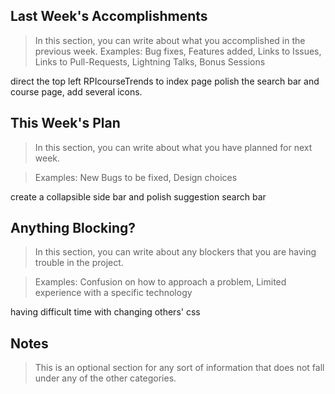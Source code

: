 ## Last Week's Accomplishments

> In this section, you can write about what you accomplished in the previous week.
> Examples:
> Bug fixes, Features added, Links to Issues, Links to Pull-Requests, Lightning Talks, Bonus Sessions

direct the top left RPIcourseTrends to index page
polish the search bar and course page, add several icons.

## This Week's Plan

> In this section, you can write about what you have planned for next week.

> Examples: New Bugs to be fixed, Design choices

create a collapsible side bar and polish suggestion search bar

## Anything Blocking?

> In this section, you can write about any blockers that you are having trouble in the project.

> Examples: Confusion on how to approach a problem, Limited experience with a specific technology

having difficult time with changing others' css

## Notes

> This is an optional section for any sort of information that does not fall under any of the other categories.
